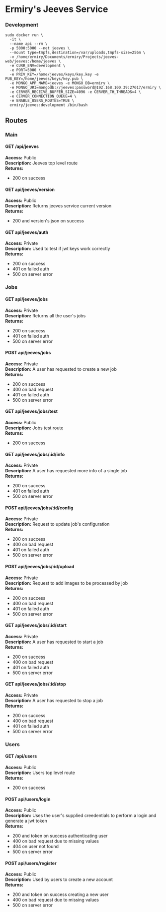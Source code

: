 # Ermiry's Jeeves Service

### Development
```
sudo docker run \
  -it \
  --name api --rm \
  -p 5000:5000 --net jeeves \
  --mount type=tmpfs,destination=/var/uploads,tmpfs-size=256m \
  -v /home/ermiry/Documents/ermiry/Projects/jeeves-web/jeeves:/home/jeeves \
  -e CURR_ENV=development \
  -e PORT=5000 \
  -e PRIV_KEY=/home/jeeves/keys/key.key -e PUB_KEY=/home/jeeves/keys/key.pub \
  -e MONGO_APP_NAME=jeeves -e MONGO_DB=ermiry \
  -e MONGO_URI=mongodb://jeeves:password@192.168.100.39:27017/ermiry \
  -e CERVER_RECEIVE_BUFFER_SIZE=4096 -e CERVER_TH_THREADS=4 \
  -e CERVER_CONNECTION_QUEUE=4 \
  -e ENABLE_USERS_ROUTES=TRUE \
  ermiry/jeeves:development /bin/bash
```

## Routes

### Main

#### GET /api/jeeves
**Access:** Public \
**Description:** Jeeves top level route \
**Returns:**
  - 200 on success

#### GET api/jeeves/version
**Access:** Public \
**Description:** Returns jeeves service current version \
**Returns:**
  - 200 and version's json on success

#### GET api/jeeves/auth
**Access:** Private \
**Description:** Used to test if jwt keys work correctly \
**Returns:**
  - 200 on success
  - 401 on failed auth
  - 500 on server error

### Jobs

#### GET api/jeeves/jobs
**Access:** Private \
**Description:** Returns all the user's jobs \
**Returns:**
  - 200 on success
  - 401 on failed auth
  - 500 on server error

#### POST api/jeeves/jobs
**Access:** Private \
**Description:** A user has requested to create a new job \
**Returns:**
  - 200 on success
  - 400 on bad request
  - 401 on failed auth
  - 500 on server error

#### GET api/jeeves/jobs/test
**Access:** Public \
**Description:** Jobs test route \
**Returns:**
  - 200 on success

#### GET api/jeeves/jobs/:id/info
**Access:** Private \
**Description:** A user has requested more info of a single job \
**Returns:**
  - 200 on success
  - 401 on failed auth
  - 500 on server error

#### POST api/jeeves/jobs/:id/config
**Access:** Private \
**Description:** Request to update job's configuration \
**Returns:**
  - 200 on success
  - 400 on bad request
  - 401 on failed auth
  - 500 on server error

#### POST api/jeeves/jobs/:id/upload
**Access:** Private \
**Description:** Request to add images to be processed by job \
**Returns:**
  - 200 on success
  - 400 on bad request
  - 401 on failed auth
  - 500 on server error

#### GET api/jeeves/jobs/:id/start
**Access:** Private \
**Description:** A user has requested to start a job \
**Returns:**
  - 200 on success
  - 400 on bad request
  - 401 on failed auth
  - 500 on server error

#### GET api/jeeves/jobs/:id/stop
**Access:** Private \
**Description:** A user has requested to stop a job \
**Returns:**
  - 200 on success
  - 400 on bad request
  - 401 on failed auth
  - 500 on server error

### Users

#### GET /api/users
**Access:** Public \
**Description:** Users top level route \
**Returns:**
  - 200 on success

#### POST api/users/login
**Access:** Public \
**Description:** Uses the user's supplied creedentials to perform a login and generate a jwt token \
**Returns:**
  - 200 and token on success authenticating user
  - 400 on bad request due to missing values
  - 404 on user not found
  - 500 on server error

#### POST api/users/register
**Access:** Public \
**Description:** Used by users to create a new account \
**Returns:**
  - 200 and token on success creating a new user
  - 400 on bad request due to missing values
  - 500 on server error